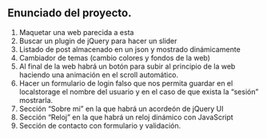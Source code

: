 ## Enunciado del proyecto.

1. Maquetar una web parecida a esta
2. Buscar un plugin de jQuery para hacer un slider
3. Listado de post almacenado en un json y mostrado dinámicamente
4. Cambiador de temas (cambio colores y fondos de la web)
5. Al final de la web habrá un botón para subir al principio de la web haciendo una animación en el scroll automático.
6. Hacer un formulario de login falso que nos permita guardar en el localstorage el nombre del usuario y en el caso de que exista la “sesión” mostrarla.
7. Sección “Sobre mi” en la que habrá un acordeón de jQuery UI
8. Sección “Reloj” en la que habrá un reloj dinámico con JavaScript
9.  Sección de contacto con formulario y validación.

